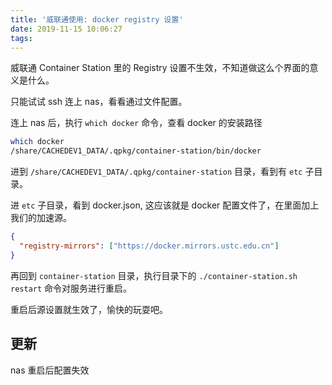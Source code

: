 ```yaml
---
title: '威联通使用: docker registry 设置'
date: 2019-11-15 10:06:27
tags:
---
```


威联通 Container Station 里的 Registry 设置不生效，不知道做这么个界面的意义是什么。

只能试试 ssh 连上 nas，看看通过文件配置。

连上 nas 后，执行 `which docker` 命令，查看 docker 的安装路径

```sh
which docker
/share/CACHEDEV1_DATA/.qpkg/container-station/bin/docker
```

<!--more-->

进到 `/share/CACHEDEV1_DATA/.qpkg/container-station` 目录，看到有 `etc` 子目录。

进 `etc` 子目录，看到 docker.json, 这应该就是 docker 配置文件了，在里面加上我们的加速源。

```json
{
  "registry-mirrors": ["https://docker.mirrors.ustc.edu.cn"]
}
```

再回到 `container-station` 目录，执行目录下的 `./container-station.sh restart` 命令对服务进行重启。

重启后源设置就生效了，愉快的玩耍吧。

## 更新

nas 重启后配置失效
